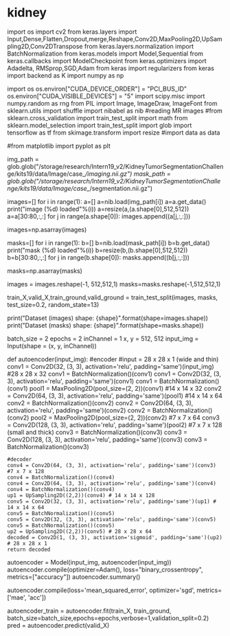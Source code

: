 # kidney
import os
import cv2
from keras.layers import Input,Dense,Flatten,Dropout,merge,Reshape,Conv2D,MaxPooling2D,UpSampling2D,Conv2DTranspose
from keras.layers.normalization import BatchNormalization
from keras.models import Model,Sequential
from keras.callbacks import ModelCheckpoint
from keras.optimizers import Adadelta, RMSprop,SGD,Adam
from keras import regularizers
from keras import backend as K
import numpy as np

import os
os.environ["CUDA_DEVICE_ORDER"] = "PCI_BUS_ID"  
os.environ["CUDA_VISIBLE_DEVICES"] = "5"
import scipy.misc
import numpy.random as rng
from PIL import Image, ImageDraw, ImageFont
from sklearn.utils import shuffle
import nibabel as nib #reading MR images
#from sklearn.cross_validation import train_test_split
import math
from sklearn.model_selection import train_test_split
import glob
import tensorflow as tf
from skimage.transform import resize
#import data as data


#from matplotlib import pyplot as plt

img_path = glob.glob("/storage/research/Intern19_v2/KidneyTumorSegmentationChallenge/kits19/data/Image/case_*/imaging.nii.gz")
mask_path = glob.glob("/storage/research/Intern19_v2/KidneyTumorSegmentationChallenge/kits19/data/Image/case_*/segmentation.nii.gz")

images=[]
for i in range(1):
	a=[]
	a=nib.load(img_path[i])
	a=a.get_data()
	print("image (%d) loaded"%(i))
	a=resize(a,(a.shape[0],512,512))
	a=a[30:80,:,:]
	for j in range(a.shape[0]):
		images.append((a[j,:,:]))

images=np.asarray(images)

masks=[]
for i in range(1):
	b=[]
	b=nib.load(mask_path[i])
	b=b.get_data()
	print("mask (%d) loaded"%(i))
	b=resize(b,(b.shape[0],512,512))
	b=b[30:80,:,:]
	for j in range(b.shape[0]):
		masks.append((b[j,:,:]))

masks=np.asarray(masks)


images = images.reshape(-1, 512,512,1)
masks=masks.reshape(-1,512,512,1)

train_X,valid_X,train_ground,valid_ground = train_test_split(images,
                                                             masks,
                                                             test_size=0.2,
                                                             random_state=13)


print("Dataset (images) shape: {shape}".format(shape=images.shape))
print("Dataset (masks) shape: {shape}".format(shape=masks.shape))




batch_size = 2
epochs = 2
inChannel = 1
x, y = 512, 512
input_img = Input(shape = (x, y, inChannel))


def autoencoder(input_img):
    #encoder
    #input = 28 x 28 x 1 (wide and thin)
    conv1 = Conv2D(32, (3, 3), activation='relu', padding='same')(input_img) #28 x 28 x 32
    conv1 = BatchNormalization()(conv1)
    conv1 = Conv2D(32, (3, 3), activation='relu', padding='same')(conv1)
    conv1 = BatchNormalization()(conv1)
    pool1 = MaxPooling2D(pool_size=(2, 2))(conv1) #14 x 14 x 32
    conv2 = Conv2D(64, (3, 3), activation='relu', padding='same')(pool1) #14 x 14 x 64
    conv2 = BatchNormalization()(conv2)
    conv2 = Conv2D(64, (3, 3), activation='relu', padding='same')(conv2)
    conv2 = BatchNormalization()(conv2)
    pool2 = MaxPooling2D(pool_size=(2, 2))(conv2) #7 x 7 x 64
    conv3 = Conv2D(128, (3, 3), activation='relu', padding='same')(pool2) #7 x 7 x 128 (small and thick)
    conv3 = BatchNormalization()(conv3)
    conv3 = Conv2D(128, (3, 3), activation='relu', padding='same')(conv3)
    conv3 = BatchNormalization()(conv3)


    #decoder
    conv4 = Conv2D(64, (3, 3), activation='relu', padding='same')(conv3) #7 x 7 x 128
    conv4 = BatchNormalization()(conv4)
    conv4 = Conv2D(64, (3, 3), activation='relu', padding='same')(conv4)
    conv4 = BatchNormalization()(conv4)
    up1 = UpSampling2D((2,2))(conv4) # 14 x 14 x 128
    conv5 = Conv2D(32, (3, 3), activation='relu', padding='same')(up1) # 14 x 14 x 64
    conv5 = BatchNormalization()(conv5)
    conv5 = Conv2D(32, (3, 3), activation='relu', padding='same')(conv5)
    conv5 = BatchNormalization()(conv5)
    up2 = UpSampling2D((2,2))(conv5) # 28 x 28 x 64
    decoded = Conv2D(1, (3, 3), activation='sigmoid', padding='same')(up2) # 28 x 28 x 1
    return decoded

autoencoder = Model(input_img, autoencoder(input_img))
autoencoder.compile(optimizer=Adam(), loss="binary_crossentropy", metrics=["accuracy"])
autoencoder.summary()

autoencoder.compile(loss='mean_squared_error',
              optimizer='sgd',
              metrics=['mae', 'acc'])


autoencoder_train = autoencoder.fit(train_X, train_ground, batch_size=batch_size,epochs=epochs,verbose=1,validation_split=0.2)
pred = autoencoder.predict(valid_X)
